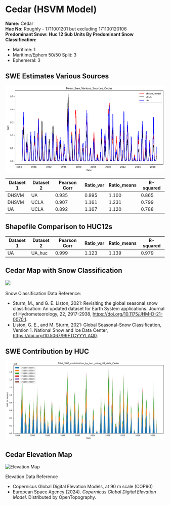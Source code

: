 # Cedar (HSVM Model) 


**Name:**             Cedar <br>
**Huc No:**           Roughly - 1711001201 but excluding 171100120106 <br> 
**Predominant Snow:** 
**Huc 12 Sub Units By Predominant Snow Classification:**
- Maritime: 1
- Maritime/Ephem 50/50 Split: 3
- Ephemeral: 3

## SWE Estimates Various Sources 
![](../basic_maps/Mean_Swe_Various_Sources_Cedar.png)


| Dataset 1 | Dataset 2 | Pearson Corr | Ratio_var | Ratio_means | R-squared |
|-----------|-----------|---------------|-----------|--------------|-----------|
| DHSVM     | UA        | 0.935         | 0.995     | 1.100        | 0.865     |
| DHSVM     | UCLA      | 0.907         | 1.161     | 1.231        | 0.799     |
| UA        | UCLA      | 0.892         | 1.167     | 1.120        | 0.788     |

  
## Shapefile Comparison to HUC12s 

| Dataset 1 | Dataset 2 | Pearson Corr | Ratio_var | Ratio_means | R-squared |
|-----------|-----------|---------------|-----------|--------------|-----------|
| UA        | UA_huc    | 0.999         | 1.123     | 1.139        | 0.979     |


## Cedar Map with Snow Classification 

![](./basic_maps/Snow_classes_in_Cedar.png)

Snow Classification Data Reference: 
- Sturm, M., and G. E. Liston, 2021: Revisiting the global seasonal snow classification: An updated dataset for Earth System applications.  Journal of Hydrometeorology, 22, 2917-2938, https://doi.org/10.1175/JHM-D-21-0070.1.
- Liston, G. E., and M. Sturm, 2021: Global Seasonal-Snow Classification, Version 1. National Snow and Ice Data Center, https://doi.org/10.5067/99FTCYYYLAQ0.

## SWE Contribution by HUC 
![](../basic_maps/Total_SWE_contribution_by_huc_using_UA_data_for_Cedar.png)

## Cedar Elevation Map 
![Elevation Map]()

Elevation Data Reference 
- Copernicus Global Digital Elevation Models, at 90 m scale (COP90)
- European Space Agency (2024).  <i>Copernicus Global Digital Elevation Model</i>.  Distributed by OpenTopography. 
